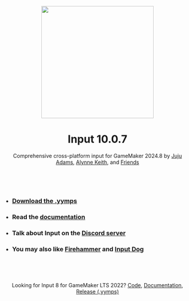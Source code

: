 <p align="center"><img src="https://raw.githubusercontent.com/offalynne/input/main/LOGO.png" style="display:block; margin:auto; width:300px"></p>

<h1 align="center">Input 10.0.7</h1>

<p align="center">Comprehensive cross-platform input for GameMaker 2024.8 by <a href="https://www.jujuadams.com/" target="_blank">Juju Adams</a>, <a href="https://offalynne.neocities.org/">Alynne Keith</a>, and <a href="https://offalynne.github.io/Input/#/7.0/Credits">Friends</a></p>

&nbsp;

&nbsp;

- ### [Download the .yymps](https://github.com/offalynne/input/releases/)
- ### Read the [documentation](https://offalynne.github.io/Input/)
- ### Talk about Input on the [Discord server](https://discord.gg/s6NjaV8AnM )
- ### You may also like [Firehammer](https://firehammergames.itch.io/firehammer-input) and [Input Dog](https://github.com/messhof/Input-Dog)

&nbsp;

&nbsp;

<p align="center">Looking for Input 8 for GameMaker LTS 2022? <a href="https://github.com/offalynne/Input/tree/dev_8.1">Code</a>, <a href="https://offalynne.github.io/Input/#/8.1/">Documentation</a>, <a href="https://github.com/offalynne/Input/releases/tag/8.1.3">Release (.yymps)</a></p>
